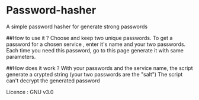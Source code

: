 # Password-hasher
A simple password hasher for generate strong passwords

##How to use it ?
Choose and keep two unique passwords.
To get a password for a chosen service , enter it's name and your two passwords.
Each time you need this password, go to this page generate it with same parameters.

##How does it work ?
With your passwords and the service name, the script generate a crypted string (your two passwords are the "salt")
The script can't decrypt the generated password

Licence : GNU v3.0
